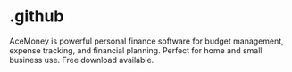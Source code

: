 # .github
AceMoney is powerful personal finance software for budget management, expense tracking, and financial planning. Perfect for home and small business use. Free download available.
